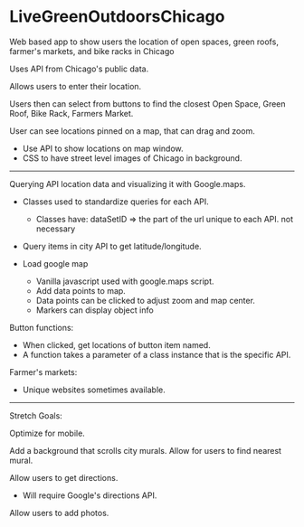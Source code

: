 # LiveGreenOutdoorsChicago
Web based app to show users the location of open spaces, green roofs, farmer's markets, and bike racks in Chicago

Uses API from Chicago's public data.

Allows users to enter their location.

Users then can select from buttons to find the closest Open Space, Green Roof, Bike Rack, Farmers Market.

User can see locations pinned on a map, that can drag and zoom.

- Use API to show locations on map window.
- CSS to have street level images of Chicago in background.

-------------------------
Querying API location data and visualizing it with Google.maps.
  - Classes used to standardize queries for each API.
    - Classes have:
      dataSetID => the part of the url unique to each API.
      <!-- queryType => what we're querying.  --> not necessary

  - Query items in city API to get latitude/longitude.
  - Load google map
    - Vanilla javascript used with google.maps script.
    - Add data points to map.
    - Data points can be clicked to adjust zoom and map center.
    - Markers can display object info

Button functions:
  - When clicked, get locations of button item named.
  - A function takes a parameter of a class instance that is the specific API.

Farmer's markets:
  - Unique websites sometimes available.

-------------------------
Stretch Goals:

Optimize for mobile.

Add a background that scrolls city murals. Allow for users to find nearest mural.

Allow users to get directions.
  - Will require Google's directions API.

Allow users to add photos. 
